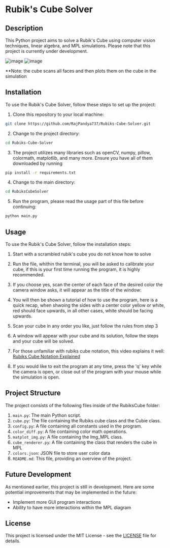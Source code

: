 # Rubik's Cube Solver

## Description
This Python project aims to solve a Rubik's Cube using computer vision techniques, linear algebra, and MPL simulations. Please note that this project is currently under development.

![image](https://github.com/RajPandya737/Rubiks-Cube-Solver/assets/99134716/e3365be1-ebbe-4bb9-a956-06a15aec9acc)
![image](https://github.com/RajPandya737/Rubiks-Cube-Solver/assets/99134716/df2e4f70-ca6b-44fe-8565-aaeebf2b8aeb)

**Note: the cube scans all faces and then plots them on the cube in the simulation


## Installation

To use the Rubik's Cube Solver, follow these steps to set up the project:

1. Clone this repository to your local machine:
```bash
git clone https://github.com/RajPandya737/Rubiks-Cube-Solver.git
```
2. Change to the project directory:
```bash
cd Rubiks-Cube-Solver
```

3. The project utilizes many libraries such as openCV, numpy, pillow, colormath, matplotlib, and many more. Ensure you have all of them downloaded by running

```bash
pip install -r requirements.txt
```

4. Change to the main directory:
```bash
cd RubiksCubeSolver
```

5. Run the program, please read the usage part of this file before continuing:
```bash
python main.py
```


## Usage

To use the Rubik's Cube Solver, follow the installation steps:

1. Start with a scrambled rubik's cube you do not know how to solve

2. Run the file, whithin the terminal, you will be asked to calibrate your cube, if this is your first time running the program, it is highly recommended.

3. If you choose yes, scan the center of each face of the desired color the camera window asks, it will appear as the title of the window:

4. You will then be shown a tutorial of how to use the program, here is a quick recap, when shwoing the sides with a center color yellow or white, red should face upwards, in all other cases, white should be facing upwards.

5. Scan your cube in any order you like, just follow the rules from step 3

6. A window will appear with your cube and its solution, follow the steps and your cube will be solved.

7. For those unfamiliar with rubiks cube notation, this video explains it well: [Rubiks Cube Notation Explained](https://www.youtube.com/watch?v=24eHm4ri8WM)

8. If you would like to exit the program at any time, press the 'q' key while the camera is open, or close out of the program with your mouse while the simulation is open.


## Project Structure
The project consists of the following files inside of the RubiksCube folder:

1. `main.py`: The main Python script.
2. `cube.py`: The file containing the Rubiks cube class and the Cubie class.
3. `config.py`: A file containing all constants used in the program.
4. `color_diff.py`: A file containing color math operations.
5. `matplot_img.py`: A file containing the Img_MPL class.
6. `cube_renderer.py`: A file containing the class that renders the cube in MPL
7. `colors.json`: JSON file to store user color data
8. `README.md`: This file, providing an overview of the project.

## Future Development
As mentioned earlier, this project is still in development. Here are some potential improvements that may be implemented in the future:

- Implement more GUI program interactions
- Ability to have more interactions within the MPL diagram


## License

This project is licensed under the MIT License - see the [LICENSE](LICENSE) file for details.


